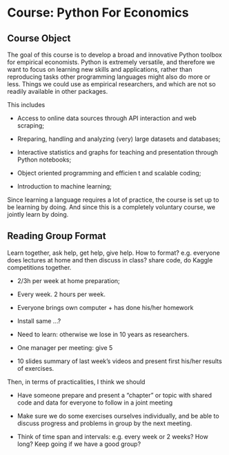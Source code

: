 # Course: Python For Economics

## Course Object

The goal of this course is to develop a broad and innovative Python toolbox for empirical economists. Python is extremely versatile, and therefore
we want to focus on learning new skills and applications, rather than reproducing tasks other programming languages might also do more or less.
Things we could use as empirical researchers, and which are not so readily available
in other packages.

This includes

* Access to online data sources through API interaction and web scraping;

* Rreparing, handling and analyzing (very) large datasets and databases;

* Interactive statistics and graphs for teaching and presentation through Python notebooks;

* Object oriented programming and efficien t and scalable coding;

* Introduction to machine learning;

Since learning a language requires a lot of practice, the course is set up to be learning by
doing. And since this is a completely voluntary course, we jointly learn by doing.

## Reading Group Format

Learn together, ask help, get help, give help. How to format? e.g. everyone does lectures at home and then discuss in class? share code,
do Kaggle competitions together.

* 2/3h per week at home preparation;

* Every week. 2 hours per week.

* Everyone brings own computer + has done his/her homework

* Install same ...?

* Need to learn: otherwise we lose in 10 years as researchers.

* One manager per meeting: give 5

* 10 slides summary of last week’s videos and present first his/her results of exercises.


Then, in terms of practicalities, I think we should

* Have someone prepare and present a “chapter” or topic with shared code and data for everyone to follow in a
joint meeting

* Make sure we do some exercises ourselves individually, and be able to discuss progress and problems in
group by the next meeting.

* Think of time span and intervals: e.g. every week or 2 weeks? How long? Keep going if we have a good
group?

